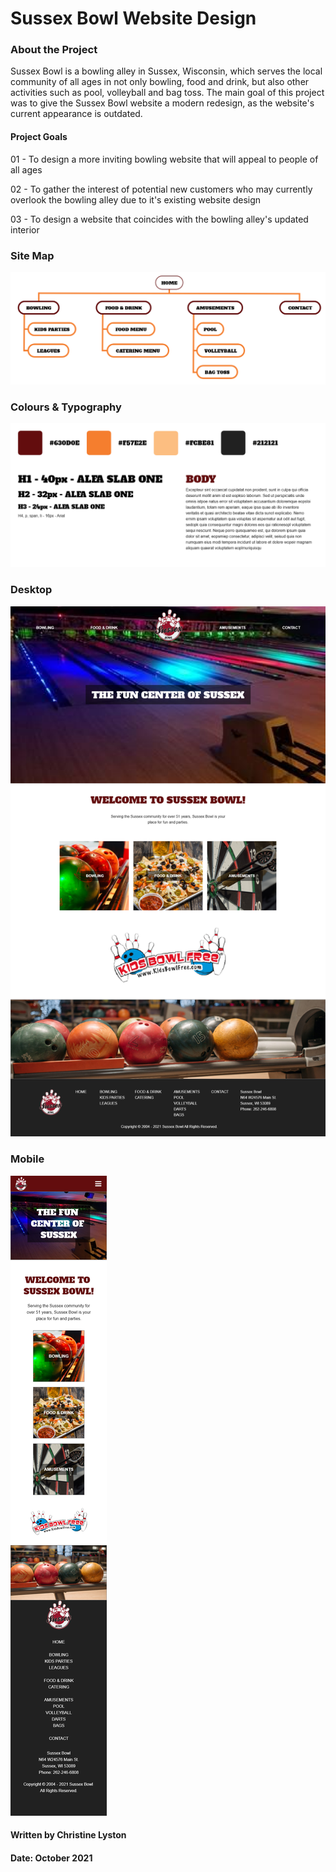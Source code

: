 # Sussex Bowl Website Design

### About the Project

Sussex Bowl is a bowling alley in Sussex, Wisconsin, which serves the local community of all ages in not only bowling, food and drink, but also other activities such as pool, volleyball and bag toss. The main goal of this project was to give the Sussex Bowl website a modern redesign, as the website's current appearance is outdated.

#### Project Goals

01 - To design a more inviting bowling website that will appeal to people of all ages

02 - To gather the interest of potential new customers who may currently overlook the bowling alley due to it's existing website design

03 - To design a website that coincides with the bowling alley's updated interior

### Site Map
![](Site_Map.png)

### Colours & Typography

![](Colours_Typography.png)

### Desktop
![](desktop/Homepage_Desktop.png)

### Mobile
![](mobile/Homepage_Mobile.png)

#### Written by Christine Lyston
#### Date: October 2021